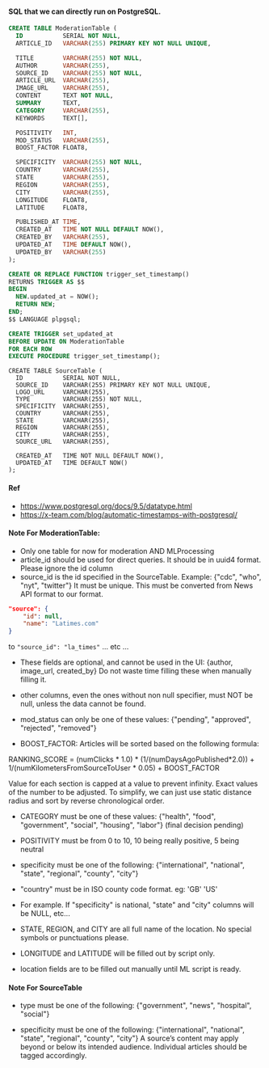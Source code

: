 #### SQL that we can directly run on PostgreSQL.

```sql
CREATE TABLE ModerationTable (
  ID           SERIAL NOT NULL,
  ARTICLE_ID   VARCHAR(255) PRIMARY KEY NOT NULL UNIQUE,

  TITLE        VARCHAR(255) NOT NULL,
  AUTHOR       VARCHAR(255),
  SOURCE_ID    VARCHAR(255) NOT NULL,
  ARTICLE_URL  VARCHAR(255),
  IMAGE_URL    VARCHAR(255),
  CONTENT      TEXT NOT NULL,
  SUMMARY      TEXT,
  CATEGORY     VARCHAR(255),
  KEYWORDS     TEXT[],

  POSITIVITY   INT,
  MOD_STATUS   VARCHAR(255),
  BOOST_FACTOR FLOAT8,

  SPECIFICITY  VARCHAR(255) NOT NULL,
  COUNTRY      VARCHAR(255),
  STATE        VARCHAR(255),
  REGION       VARCHAR(255),
  CITY         VARCHAR(255),
  LONGITUDE    FLOAT8,
  LATITUDE     FLOAT8,

  PUBLISHED_AT TIME,
  CREATED_AT   TIME NOT NULL DEFAULT NOW(),
  CREATED_BY   VARCHAR(255),
  UPDATED_AT   TIME DEFAULT NOW(),
  UPDATED_BY   VARCHAR(255)
);
```

```sql
CREATE OR REPLACE FUNCTION trigger_set_timestamp()
RETURNS TRIGGER AS $$
BEGIN
  NEW.updated_at = NOW();
  RETURN NEW;
END;
$$ LANGUAGE plpgsql;

CREATE TRIGGER set_updated_at
BEFORE UPDATE ON ModerationTable
FOR EACH ROW
EXECUTE PROCEDURE trigger_set_timestamp();
```

```
CREATE TABLE SourceTable (
  ID           SERIAL NOT NULL,
  SOURCE_ID    VARCHAR(255) PRIMARY KEY NOT NULL UNIQUE,
  LOGO_URL     VARCHAR(255),
  TYPE         VARCHAR(255) NOT NULL,
  SPECIFICITY  VARCHAR(255),
  COUNTRY      VARCHAR(255),
  STATE        VARCHAR(255),
  REGION       VARCHAR(255),
  CITY         VARCHAR(255),
  SOURCE_URL   VARCHAR(255),

  CREATED_AT   TIME NOT NULL DEFAULT NOW(),
  UPDATED_AT   TIME DEFAULT NOW()
);
```

#### Ref
- https://www.postgresql.org/docs/9.5/datatype.html
- https://x-team.com/blog/automatic-timestamps-with-postgresql/


#### Note For ModerationTable:

- Only one table for now for moderation AND MLProcessing
- article_id should be used for direct queries. It should be in uuid4 format. Please ignore the id column
- source_id is the id specified in the SourceTable. Example: {"cdc", "who", "nyt", "twitter"} It must be unique. This must be converted from News API format to our format.

```json
"source": {
    "id": null,
    "name": "Latimes.com"
}
```

to `"source_id": "la_times"` ... etc ...

- These fields are optional, and cannot be used in the UI: {author, image_url, created_by} Do not waste time filling these when manually filling it.

- other columns, even the ones without non null specifier, must NOT be null, unless the data cannot be found.

- mod_status can only be one of these values: {"pending", "approved", "rejected", "removed"}

- BOOST_FACTOR: Articles will be sorted based on the following formula:

RANKING_SCORE = (numClicks * 1.0) * (1/(numDaysAgoPublished*2.0)) + 1/(numKilometersFromSourceToUser * 0.05) + BOOST_FACTOR

Value for each section is capped at a value to prevent infinity. Exact values of the number to be adjusted. To simplify, we can just use static distance radius and sort by reverse chronological order.

- CATEGORY must be one of these values: {"health", "food", "government", "social", "housing", "labor"} (final decision pending)

- POSITIVITY must be from 0 to 10, 10 being really positive, 5 being neutral

- specificity must be one of the following: {"international", "national", "state", "regional", "county", "city"}

- "country" must be in ISO county code format. eg: 'GB' 'US'

- For example. If "specificity" is national, "state" and "city" columns will be NULL, etc...

- STATE, REGION, and CITY are all full name of the location. No special symbols or punctuations please.

- LONGITUDE and LATITUDE will be filled out by script only.

- location fields are to be filled out manually until ML script is ready.


#### Note For SourceTable
- type must be one of the following: {"government", "news", "hospital", "social"}

- specificity must be one of the following: {"international", "national", "state", "regional", "county", "city"} A source’s content may apply beyond or below its intended audience. Individual articles should be tagged accordingly.
